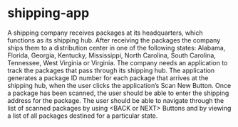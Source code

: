 # shipping-app
A shipping company receives packages at its headquarters, which functions as its shipping hub. After receiving the packages the company ships them to a distribution center in one of the following states: Alabama, Florida, Georgia, Kentucky, Mississippi, North Carolina, South Carolina, Tennessee, West Virginia or Virginia. The company needs an application to track the packages that pass through its shipping hub. The application generates a package ID number for each package that arrives at the shipping hub, when the user clicks the application’s Scan New Button. Once a package has been scanned, the user should be able to enter the shipping address for the package. The user should be able to navigate through the list of scanned packages by using &lt;BACK or NEXT> Buttons and by viewing a list of all packages destined for a particular state.
